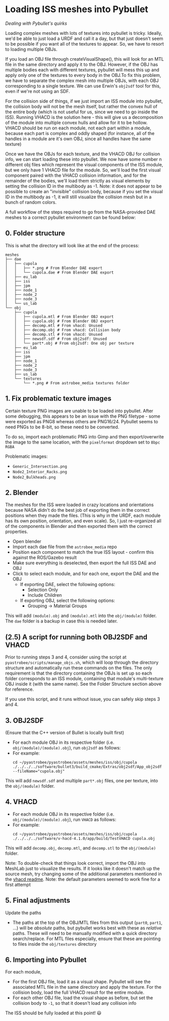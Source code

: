 # Loading ISS meshes into Pybullet

*Dealing with Pybullet's quirks*

Loading complex meshes with lots of textures into pybullet is tricky. Ideally, we'd be able to just load a URDF and call it a day, but that just doesn't seem to be possible if you want all of the textures to appear. So, we have to resort to loading multiple OBJs. 

If you load an OBJ file through createVisualShape(), this will look for an MTL file in the same directory and apply it to the OBJ. However, if the OBJ has multiple bodies each with different textures, pybullet will mess this up and apply only one of the textures to every body in the OBJ.To fix this problem, we have to separate the complex mesh into multiple OBJs, with each OBJ corresponding to a single texture. We can use Erwin's `obj2sdf` tool for this, even if we're not using an SDF. 

For the collision side of things, if we just import an ISS module into pybullet, the collision body will not be the mesh itself, but rather the convex hull of the entire body (which is not useful for us, since we need to go inside the ISS). Running VHACD is the solution here - this will give us a decomposition of the module into multiple convex hulls and allow for it to be hollow. VHACD should be run on each module, not each part within a module, because each part is complex and oddly shaped (for instance, all of the handles in a module are it's own OBJ, since all handles have the same texture)

Once we have the OBJs for each texture, and the VHACD OBJ for collision info, we can start loading these into pybullet. We now have some number n different obj files which represent the visual components of the ISS module, but we only have 1 VHACD file for the module. So, we'll load the first visual component paired with the VHACD collision information, and for the remainder of the bodies, we'll load them strictly as visual elements by setting the collision ID in the multibody as -1. Note: it does not appear to be possible to create an "invisible" collision body, because if you set the visual ID in the multibody as -1, it will still visualize the collision mesh but in a bunch of random colors. 

A full workflow of the steps required to go from the NASA-provided DAE meshes to a correct pybullet environment can be found below:

## 0. Folder structure

This is what the directory will look like at the end of the process:

```
meshes
├── dae
│   ├── cupola
│   │   ├── *.png # From Blender DAE export
│   │   └── cupola.dae # From Blender DAE export
│   ├── eu_lab
│   ├── iss
│   ├── jpm
│   ├── node_1
│   ├── node_2
│   ├── node_3
│   └── us_lab
└── obj
    ├── cupola
    │   ├── cupola.mtl # From Blender OBJ export
    │   ├── cupola.obj # From Blender OBJ export
    │   ├── decomp.mtl # From vhacd: Unused
    │   ├── decomp.obj # From vhacd: Collision body
    │   ├── decomp.stl # From vhacd: Unused
    │   ├── newsdf.sdf # From obj2sdf: Unused
    │   └── part*.obj # From obj2sdf: One obj per texture
    ├── eu_lab
    ├── iss
    ├── jpm
    ├── node_1
    ├── node_2
    ├── node_3
    ├── us_lab
    └── textures
        └── *.png # From astrobee_media textures folder
```

## 1. Fix problematic texture images

Certain texture PNG images are unable to be loaded into pybullet. After some debugging, this appears to be an issue with the PNG filetype - some were exported as PNG8 whereas others are PNG16/24. Pybullet seems to need PNGs to be 8-bit, so these need to be converted. 

To do so, import each problematic PNG into Gimp and then export/overwrite the image to the same location, with the `pixelformat` dropdown set to `8bpc RGBA`

Problematic images:
- `Generic_Intersection.png`
- `Node2_Interior_Racks.png`
- `Node2_Bulkheads.png`


## 2. Blender

The meshes for the ISS were loaded in crazy locations and orientations because NASA didn't do the best job of exporting them in the correct positions when they made the files. (This is why in the URDF, each module has its own position, orientation, and even scale). So, I just re-organized all of the components in Blender and then exported them with the correct properties. 

- Open blender
- Import each dae file from the `astrobee_media` repo
- Position each component to match the true ISS layout - confirm this against the ROS/Gazebo result
- Make sure everything is deselected, then export the full ISS DAE and OBJ
- Click to select each module, and for each one, export the DAE and the OBJ
  - If exporting DAE, select the following options:
    - Selection Only
    - Include Children
  - If exporting OBJ, select the following options:
    - Grouping -> Material Groups

This will add `(module).obj` and `(module).mtl` into the `obj/(module)` folder. The `dae` folder is a backup in case this is needed later.

## (2.5) A script for running both OBJ2SDF and VHACD

Prior to running steps 3 and 4, consider using the script at `pyastrobee/scripts/manage_objs.sh`, which will loop through the directory structure and automatically run these commands on the files. The only requirement is that the directory containing the OBJs is set up so each folder corresponds to an ISS module, containing that module's multi-texture OBJ inside it (with the same name). See the Folder Structure section above for reference. 

If you use this script, and it runs without issue, you can safely skip steps 3 and 4. 

## 3. OBJ2SDF

(Ensure that the C++ version of Bullet is locally built first)

- For each module OBJ in its respective folder (i.e. `obj/(module)/(module).obj`), run `obj2sdf` as follows:
- For example: 
    ```
    cd ~/pyastrobee/pyastrobee/assets/meshes/iss/obj/cupola
    ./../../../software/bullet3/build_cmake/Extras/obj2sdf/App_obj2sdf --fileName="cupola.obj"
    ```
This will add `newsdf.sdf` and multiple `part*.obj` files, one per texture, into the `obj/(module)` folder.


## 4. VHACD

- For each module OBJ in its respective folder (i.e. `obj/(module)/(module).obj`), run `VHACD` as follows:
- For example: 
    ```
    cd ~/pyastrobee/pyastrobee/assets/meshes/iss/obj/cupola
    ./../../../software/v-hacd-4.1.0/app/build/TestVHACD cupola.obj
    ```

This will add `decomp.obj`, `decomp.mtl`, and `decomp.stl` to the `obj/(module)` folder.

Note: To double-check that things look correct, import the OBJ into MeshLab just to visualize the results. If it looks like it doesn't match up the source mesh, try changing some of the additional parameters mentioned in the [vhacd readme](https://github.com/kmammou/v-hacd). Note: the default parameters seemed to work fine for a first attempt

## 5. Final adjustments

Update the paths
- The paths at the top of the OBJ/MTL files from this output (`part0`, `part1`, ...) will be *absolute* paths, but pybullet works best with these as *relative* paths. These will need to be manually modified with a quick directory search/replace. For MTL files especially, ensure that these are pointing to files inside the `obj/textures` directory

## 6. Importing into Pybullet

For each module, 
- For the first OBJ file, load it as a visual shape. Pybullet will see the associated MTL file in the same directory and apply the texture. For the collision body, load the full VHACD result for the entire module.
- For each other OBJ file, load the visual shape as before, but set the collision body to `-1`, so that it doesn't load any collision info

The ISS should be fully loaded at this point! 😃

